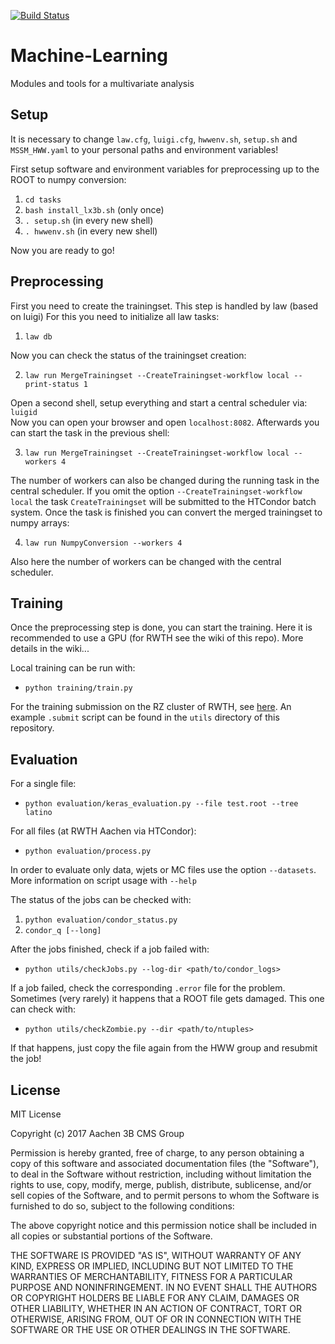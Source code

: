[![Build Status](https://travis-ci.org/CMSAachen3B/Machine-Learning.svg?branch=master)](https://travis-ci.org/CMSAachen3B/Machine-Learning)

# Machine-Learning

Modules and tools for a multivariate analysis

## Setup

It is necessary to change `law.cfg`, `luigi.cfg`, `hwwenv.sh`, `setup.sh` and `MSSM_HWW.yaml` to your personal paths and
environment variables!  

First setup software and environment variables for preprocessing up to the ROOT to numpy conversion:

1. `cd tasks`
2. `bash install_lx3b.sh` (only once)
3. `. setup.sh` (in every new shell)
4. `. hwwenv.sh` (in every new shell)

Now you are ready to go!

## Preprocessing

First you need to create the trainingset. This step is handled by law (based on luigi)
For this you need to initialize all law tasks:

1. `law db`

Now you can check the status of the trainingset creation:

2. `law run MergeTrainingset --CreateTrainingset-workflow local --print-status 1`

Open a second shell, setup everything and start a central scheduler via: `luigid`  
Now you can open your browser and open `localhost:8082`. Afterwards you can start the task in the previous shell:

3. `law run MergeTrainingset --CreateTrainingset-workflow local --workers 4`

The number of workers can also be changed during the running task in the central scheduler. If you omit the option
`--CreateTrainingset-workflow local` the task `CreateTrainingset` will be submitted to the HTCondor batch system.
Once the task is finished you can convert the merged trainingset to numpy arrays:

4. `law run NumpyConversion --workers 4`

Also here the number of workers can be changed with the central scheduler.

## Training

Once the preprocessing step is done, you can start the training. Here it is recommended to use a GPU (for RWTH see the wiki of this repo). More details in the wiki...

Local training can be run with:

* `python training/train.py`

For the training submission on the RZ cluster of RWTH, see [here](https://github.com/CMSAachen3B/Machine-Learning/wiki/GPU-Batch-System). An example `.submit` script can be found in the `utils` directory of this repository.

## Evaluation

For a single file:

* `python evaluation/keras_evaluation.py --file test.root --tree latino`

For all files (at RWTH Aachen via HTCondor):

* `python evaluation/process.py`

In order to evaluate only data, wjets or MC files use the option `--datasets`.
More information on script usage with `--help`  

The status of the jobs can be checked with:

1. `python evaluation/condor_status.py`
2. `condor_q [--long]`

After the jobs finished, check if a job failed with:  

* `python utils/checkJobs.py --log-dir <path/to/condor_logs>`  

If a job failed, check the corresponding `.error` file for the problem. Sometimes (very rarely) it happens that a ROOT file gets damaged. This one can check with:  

* `python utils/checkZombie.py --dir <path/to/ntuples>`  

If that happens, just copy the file again from the HWW group and resubmit the job!


## License

MIT License

Copyright (c) 2017 Aachen 3B CMS Group

Permission is hereby granted, free of charge, to any person obtaining a copy of
this software and associated documentation files (the "Software"), to deal in
the Software without restriction, including without limitation the rights to
use, copy, modify, merge, publish, distribute, sublicense, and/or sell copies of
the Software, and to permit persons to whom the Software is furnished to do so,
subject to the following conditions:

The above copyright notice and this permission notice shall be included in all
copies or substantial portions of the Software.

THE SOFTWARE IS PROVIDED "AS IS", WITHOUT WARRANTY OF ANY KIND, EXPRESS OR
IMPLIED, INCLUDING BUT NOT LIMITED TO THE WARRANTIES OF MERCHANTABILITY, FITNESS
FOR A PARTICULAR PURPOSE AND NONINFRINGEMENT. IN NO EVENT SHALL THE AUTHORS OR
COPYRIGHT HOLDERS BE LIABLE FOR ANY CLAIM, DAMAGES OR OTHER LIABILITY, WHETHER
IN AN ACTION OF CONTRACT, TORT OR OTHERWISE, ARISING FROM, OUT OF OR IN
CONNECTION WITH THE SOFTWARE OR THE USE OR OTHER DEALINGS IN THE SOFTWARE.
